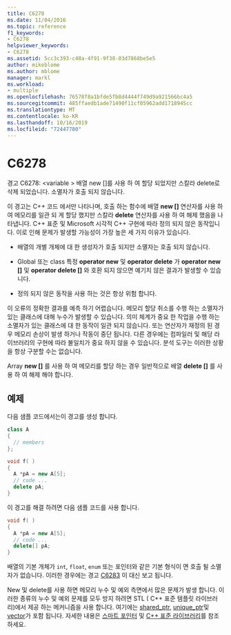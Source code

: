 ```yaml
---
title: C6278
ms.date: 11/04/2016
ms.topic: reference
f1_keywords:
- C6278
helpviewer_keywords:
- C6278
ms.assetid: 5cc3c393-c48a-4f91-9f38-03d7868be5e5
author: mikeblome
ms.author: mblome
manager: markl
ms.workload:
- multiple
ms.openlocfilehash: 76578f8a1bfde5fb8d4444f749d9a921566bc4a5
ms.sourcegitcommit: 485ffaedb1ade71490f11cf05962add1718945cc
ms.translationtype: MT
ms.contentlocale: ko-KR
ms.lasthandoff: 10/16/2019
ms.locfileid: "72447780"
---
```

# <a name="c6278"></a>C6278
경고 C6278: \<variable > 배열 new []를 사용 하 여 할당 되었지만 스칼라 delete로 삭제 되었습니다. 소멸자가 호출 되지 않습니다.

이 경고는 C++ 코드 에서만 나타나며, 호출 하는 함수에 배열 **new []** 연산자를 사용 하 여 메모리를 일관 되 게 할당 했지만 스칼라 **delete** 연산자를 사용 하 여 해제 했음을 나타냅니다. C++ 표준 및 Microsoft 시각적 C++ 구현에 따라 정의 되지 않은 동작입니다. 이로 인해 문제가 발생할 가능성이 가장 높은 세 가지 이유가 있습니다.

- 배열의 개별 개체에 대 한 생성자가 호출 되지만 소멸자는 호출 되지 않습니다.

- Global 또는 class 특정 **operator new** 및 **operator delete** 가 **operator new []** 및 **operator delete []** 와 호환 되지 않으면 예기치 않은 결과가 발생할 수 있습니다.

- 정의 되지 않은 동작을 사용 하는 것은 항상 위험 합니다.

이 오류의 정확한 결과를 예측 하기 어렵습니다. 메모리 할당 취소를 수행 하는 소멸자가 있는 클래스에 대해 누수가 발생할 수 있습니다. 의미 체계가 중요 한 작업을 수행 하는 소멸자가 있는 클래스에 대 한 동작이 일관 되지 않습니다. 또는 연산자가 재정의 된 경우 메모리 손상이 발생 하거나 작동이 중단 됩니다. 다른 경우에는 컴파일러 및 해당 라이브러리의 구현에 따라 불일치가 중요 하지 않을 수 있습니다. 분석 도구는 이러한 상황을 항상 구분할 수는 없습니다.

Array **new []** 를 사용 하 여 메모리를 할당 하는 경우 일반적으로 배열 **delete []** 를 사용 하 여 해제 해야 합니다.

## <a name="example"></a>예제

다음 샘플 코드에서는이 경고를 생성 합니다.

```cpp
class A
{
  // members
};

void f( )
{
  A *pA = new A[5];
  // code ...
  delete pA;
}
```

이 경고를 해결 하려면 다음 샘플 코드를 사용 합니다.

```cpp
void f( )
{
  A *pA = new A[5];
  // code ...
  delete[] pA;
}
```

배열의 기본 개체가 `int`, `float`, `enum` 또는 포인터와 같은 기본 형식이 면 호출 될 소멸자가 없습니다. 이러한 경우에는 경고 [C6283](../code-quality/c6283.md) 이 대신 보고 됩니다.

New 및 delete를 사용 하면 메모리 누수 및 예외 측면에서 많은 문제가 발생 합니다. 이러한 종류의 누수 및 예외 문제를 모두 방지 하려면 STL ( C++ 표준 템플릿 라이브러리)에서 제공 하는 메커니즘을 사용 합니다. 여기에는 [shared_ptr](/cpp/standard-library/shared-ptr-class), [unique_ptr](/cpp/standard-library/unique-ptr-class)및 [vector](/cpp/standard-library/vector)가 포함 됩니다. 자세한 내용은 [스마트 포인터](/cpp/cpp/smart-pointers-modern-cpp) 및 [ C++ 표준 라이브러리](/cpp/standard-library/cpp-standard-library-reference)를 참조 하세요.
